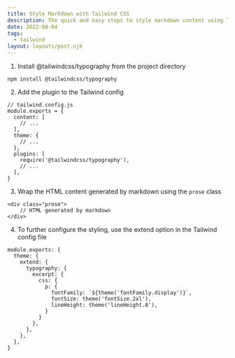 ```yaml
---
title: Style Markdown with Tailwind CSS
description: The quick and easy steps to style markdown content using Tailwind CSS
date: 2022-08-04
tags:
  - tailwind
layout: layouts/post.njk
---
```

1. Install @tailwindcss/typography from the project directory

```
npm install @tailwindcss/typography
```

2. Add the plugin to the Tailwind config

```
// tailwind.config.js
module.exports = {
  content: [
    // ...   
  ],
  theme: {
    // ...
  },
  plugins: [
    require('@tailwindcss/typography'),
    // ...
  ],
}
```

3. Wrap the HTML content generated by markdown using the `prose` class

```
<div class="prose">
	// HTML generated by markdown
</div>
```

4. To further configure the styling, use the extend option in the Tailwind config file

```
module.exports: {
  theme: {
    extend: {
      typography: {
        excerpt: {
          css: {
            p: {
              fontFamily: `${theme('fontFamily.display')}`,
              fontSize: theme('fontSize.2xl'),
              lineHeight: theme('lineHeight.8'),
            }
          }
        },
      },
    },
  },
}
```